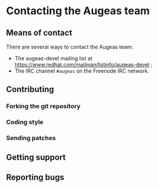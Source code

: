 # Contacting the Augeas team #


## Means of contact ##

There are several ways to contact the Augeas team:

* The augeas-devel mailing list at https://www.redhat.com/mailman/listinfo/augeas-devel ;
* The IRC channel `#augeas` on the Freenode IRC network.


## Contributing ##

### Forking the git repository ###


### Coding style ###


### Sending patches ###


## Getting support ##


## Reporting bugs ##


